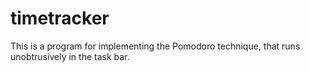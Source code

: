 ﻿# timetracker


This is a program for implementing the Pomodoro technique, that runs unobtrusively in the task bar.

